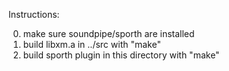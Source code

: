 Instructions:

0. make sure soundpipe/sporth are installed
1. build libxm.a in ../src with "make"
2. build sporth plugin in this directory with "make"
